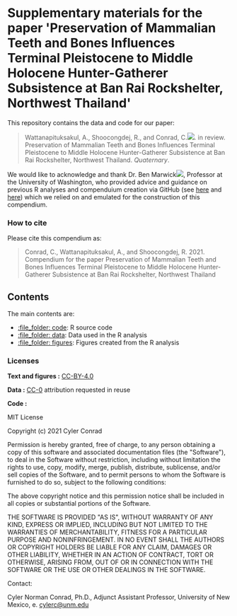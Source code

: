 # Supplementary materials for the paper 'Preservation of Mammalian Teeth and Bones Influences Terminal Pleistocene to Middle Holocene Hunter-Gatherer Subsistence at Ban Rai Rockshelter, Northwest Thailand'

This repository contains the data and code for our paper:

> Wattanapituksakul, A., Shoocongdej, R., and Conrad, C.[![](https://orcid.org/sites/default/files/images/orcid_16x16.png)](https://orcid.org/0000-0003-4659-2884). in review. Preservation of Mammalian Teeth and Bones Influences Terminal Pleistocene to Middle Holocene Hunter-Gatherer Subsistence at Ban Rai Rockshelter, Northwest Thailand. *Quaternary*.

We would like to acknowledge and thank Dr. Ben Marwick[![](https://orcid.org/sites/default/files/images/orcid_16x16.png)](https://orcid.org/0000-0001-7879-4531), Professor at the University of Washington, who provided advice and guidance on previous R analyses and compenduium creation via GitHub (see [here](https://github.com/cylerc/14C_Antiquity) and [here](https://github.com/cylerc/AP_SC)) which we relied on and emulated for the construction of this compendium.  

### How to cite

Please cite this compendium as:

> Conrad, C., Wattanapituksakul, A., and Shoocongdej, R. 2021. Compendium for the paper Preservation of Mammalian Teeth and Bones Influences Terminal Pleistocene to Middle Holocene Hunter-Gatherer Subsistence at Ban Rai Rockshelter, Northwest Thailand <!-- get DOI from osf.io -->

## Contents

The main contents are:

  - [:file\_folder: code](/code): R source code
  - [:file\_folder: data](/data): Data used in the R analysis  
  - [:file\_folder: figures](/figures): Figures created from the R analysis

### Licenses

**Text and figures :**
[CC-BY-4.0](http://creativecommons.org/licenses/by/4.0/)

**Data :** [CC-0](http://creativecommons.org/publicdomain/zero/1.0/)
attribution requested in reuse

**Code :** 

MIT License

Copyright (c) 2021 Cyler Conrad

Permission is hereby granted, free of charge, to any person obtaining a copy of this software and associated documentation files (the "Software"), to deal in the Software without restriction, including without limitation the rights to use, copy, modify, merge, publish, distribute, sublicense, and/or sell copies of the Software, and to permit persons to whom the Software is furnished to do so, subject to the following conditions:

The above copyright notice and this permission notice shall be included in all copies or substantial portions of the Software.

THE SOFTWARE IS PROVIDED "AS IS", WITHOUT WARRANTY OF ANY KIND, EXPRESS OR IMPLIED, INCLUDING BUT NOT LIMITED TO THE WARRANTIES OF MERCHANTABILITY, FITNESS FOR A PARTICULAR PURPOSE AND NONINFRINGEMENT. IN NO EVENT SHALL THE AUTHORS OR COPYRIGHT HOLDERS BE LIABLE FOR ANY CLAIM, DAMAGES OR OTHER LIABILITY, WHETHER IN AN ACTION OF CONTRACT, TORT OR OTHERWISE, ARISING FROM, OUT OF OR IN CONNECTION WITH THE SOFTWARE OR THE USE OR OTHER DEALINGS IN THE SOFTWARE.

Contact:

Cyler Norman Conrad, Ph.D., Adjunct Assistant Professor, University of New Mexico, e. cylerc@unm.edu
